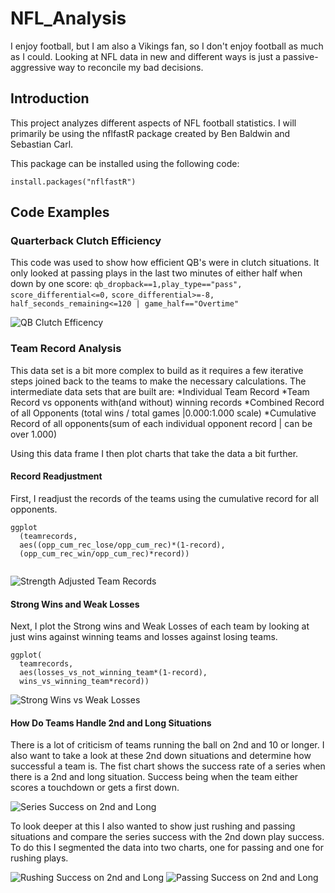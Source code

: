 # NFL_Analysis

I enjoy football, but I am also a Vikings fan, so I don't enjoy football as much as I could. Looking at NFL data in new and different ways is just a passive-aggressive way to reconcile my bad decisions. 

## Introduction
This project analyzes different aspects of NFL football statistics. I will primarily be using the nflfastR package created by Ben Baldwin and Sebastian Carl. 

This package can be installed using the following code:

```
install.packages("nflfastR") 
```

## Code Examples

### Quarterback Clutch Efficiency

This code was used to show how efficient QB's were in clutch situations. It only looked at passing plays in the last two minutes of either half when down by one score: 
`qb_dropback==1,play_type=="pass",`
`score_differential<=0,`
`score_differential>=-8,`
`half_seconds_remaining<=120 | game_half=="Overtime"`

![QB Clutch Efficency](./qbClutchEff.png)


### Team Record Analysis

This data set is a bit more complex to build as it requires a few iterative steps joined back to the teams to make the necessary calculations.  The intermediate data sets that are built are:
*Individual Team Record
*Team Record vs opponents with(and without) winning records
*Combined Record of all Opponents (total wins / total games |0.000:1.000 scale)
*Cumulative Record of all opponents(sum of each individual opponent record | can be over 1.000)

Using this data frame I then plot charts that take the data a bit further. 


#### Record Readjustment

First, I readjust the records of the teams using the cumulative record for all opponents. 
```
ggplot
  (teamrecords, 
  aes((opp_cum_rec_lose/opp_cum_rec)*(1-record),
  (opp_cum_rec_win/opp_cum_rec)*record))
  
```
![Strength Adjusted Team Records](./RecordStrengthAdj.png)

#### Strong Wins and Weak Losses

Next, I plot the Strong wins and Weak Losses of each team by looking at just wins against winning teams and losses against losing teams. 

```
ggplot(
  teamrecords, 
  aes(losses_vs_not_winning_team*(1-record),
  wins_vs_winning_team*record))
```
![Strong Wins vs Weak Losses](./WinsStrengthAdj.png)

#### How Do Teams Handle 2nd and Long Situations

There is a lot of criticism of teams running the ball on 2nd and 10 or longer.  I also want to take a look at these 2nd down situations and determine how successful a team is. The fist chart shows the success rate of a series when there is a 2nd and long situation. Success being when the team either scores a touchdown or gets a first down.

![Series Success on 2nd and Long](./SeriesSuccess2ndLong.png)

To look deeper at this I also wanted to show just rushing and passing situations and compare the series success with the 2nd down play success. To do this I segmented the data into two charts, one for passing and one for rushing plays. 

![Rushing Success on 2nd and Long](./SuccessRush2ndlong.png)
![Passing Success on 2nd and Long](./SuccessPass2ndlong.png)